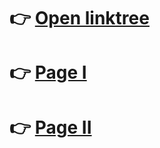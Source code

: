 # 👉 [Open linktree](https://tellerverse.github.io/linktree)

# 👉 [Page I](https://tellerverse.github.io/linktree/?card=0)
# 👉 [Page II](https://tellerverse.github.io/linktree/?card=1)
